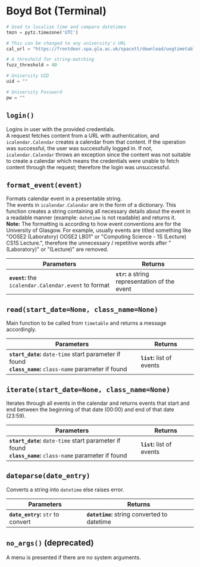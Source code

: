 # Boyd Bot (Terminal)

```python
# Used to localize time and compare datetimes
tmzn = pytz.timezone('UTC')

# This can be changed to any university's URL
cal_url = "https://frontdoor.spa.gla.ac.uk/spacett/download/uogtimetable.ics" 

# A threshold for string-matching
fuzz_threshold = 40

# University UID
uid = ""

# University Password
pw = ""
```


## `login()`

Logins in user with the provided credentials. <br>
A request fetches content from a URL with authentication, and `icalendar.Calendar` creates a calendar from that content. If the operation was successful, the user was successfully logged in. If not, `icalendar.Calendar` throws an exception since the content was not suitable to create a calendar which means the credentials were unable to fetch content through the request; therefore the login was unsuccessful.



## `format_event(event)`

Formats calendar event in a presentable string. <br>
The events in `icalendar.Calendar` are in the form of a dictionary. This function creates a string containing all necessary details about the event in a readable manner (example: `datetime` is not readable) and returns it. <br>
**Note:** The formatting is according to how event conventions are for the University of Glasgow. For example, usually events are titled something like "OOSE2 (Laboratory) OOSE2 LB01" or "Computing Science - 1S (Lecture) CS1S Lecture.", therefore the unnecessary / repetitive words after "(Laboratory)" or "(Lecture)" are removed.


|                       Parameters                      |                    Returns                      |
|-------------------------------------------------------|-------------------------------------------------|
| **`event`:** the `icalendar.Calendar.event` to format | **`str`:** a string representation of the event |



## `read(start_date=None, class_name=None)`

Main function to be called from `timetable` and returns a message accordingly.

|                                                  Parameters                                                 |          Returns           |
|-------------------------------------------------------------------------------------------------------------|----------------------------|
| **`start_date`:** `date-time` start parameter if found<br>**`class_name`:** `class-name` parameter if found | **`list`:** list of events |



## `iterate(start_date=None, class_name=None)`

Iterates through all events in the calendar and returns events that start and end between the beginning of that date (00:00) and end of that date (23:59).

|                                                   Parameters                                                |          Returns           |
|-------------------------------------------------------------------------------------------------------------|----------------------------|
| **`start_date`:** `date-time` start parameter if found<br>**`class_name`:** `class-name` parameter if found | **`list`:** list of events |



## `dateparse(date_entry)`

Converts a string into `datetime` else raises error.

|             Parameters             |                   Returns                    |
|------------------------------------|----------------------------------------------|
| **`date_entry`:** `str` to convert | **`datetime`:** string converted to datetime |



## `no_args()` (deprecated)

A menu is presented if there are no system arguments.